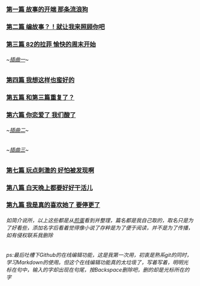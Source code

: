 ### [第一篇 故事的开端 那条流浪狗](http://jandan.net/t/4382152)

### [第二篇 编故事？！就让我来照顾你吧](http://jandan.net/t/4383117)

### [第三篇 82的拉菲 愉快的周末开始](http://jandan.net/t/4385095)

###### ~[插曲一](http://jandan.net/t/4385188)~

### [第四篇 我想这样也蛮好的](https://jandan.net/t/4385293)

### [第五篇 和第三篇重复了？](http://jandan.net/t/4385319)

### [第六篇 你恋爱了 我们酸了](http://jandan.net/t/4386141)

###### ~[插曲二](https://jandan.net/t/4386527)~

###### ~[插曲三](https://jandan.net/t/4386533)~

### [第七篇 玩点刺激的 好怕被发现啊](http://jandan.net/t/4386800)

### [第八篇 白天晚上都要好好干活儿](http://jandan.net/t/4387599)

### [第九篇 我是真的喜欢她了 要停更了](http://jandan.net/t/4387968)

###### 如简介说所，以上这些都是从[煎蛋](http://jandan.net)看到并整理，篇名都是我自己取的，取名只是为了好看些，添加名字后看着觉得像小说了存粹是为了便于阅读，并不是为了传播，如有侵权联系我删除

###### ps:最后吐槽下Github的在线编辑功能，这是我第一次用，初衷是熟系git的同时，学习Markdown的使用。但这个在线编辑功能真的太垃圾了，写着写着，明明光标在句中，输入的字却出现在句尾，按Backspace删除吧，删的却是光标所在的字
